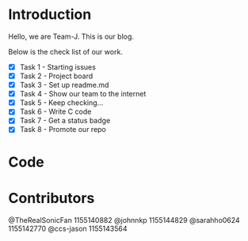 # Introduction
Hello, we are Team-J.
This is our blog.

Below is the check list of our work.

- [X] Task 1 - Starting issues
- [X] Task 2 - Project board
- [X] Task 3 - Set up readme.md
- [X] Task 4 - Show our team to the internet
- [X] Task 5 - Keep checking...
- [X] Task 6 - Write C code
- [X] Task 7 - Get a status badge
- [X] Task 8 - Promote our repo

# Code

# Contributors
@TheRealSonicFan 1155140882
@johnnkp 1155144829
@sarahho0624 1155142770
@ccs-jason 1155143564
